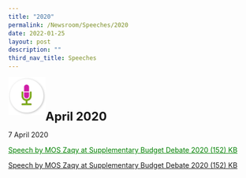 ```yaml
---
title: "2020"
permalink: /Newsroom/Speeches/2020
date: 2022-01-25
layout: post
description: ""
third_nav_title: Speeches
---
```


<img class="MicIcon" src="/images/icons/ico_speeches.png" align="left"><br><br><br>

<font size="+2"><b>April 2020</b></font><br>

7 April 2020

<a class="hyperlink" href="https://cms.isomer.gov.sg/files/pdf-speeches/2020/april/Speech%20by%20MOS%20Zaqy%20at%20Supplementary%20Budget%20Debate%202020.pdf">Speech by MOS Zaqy at Supplementary Budget Debate 2020 (152) KB</a>

[Speech by MOS Zaqy at Supplementary Budget Debate 2020 (152) KB](/files/pdf-speeches/Speech%20by%20MOS%20Zaqy%20at%20Supplementary%20Budget%20Debate%202020.pdf)

<style>
img.MicIcon {
  height: 15%;
  width: 15%;
}
	
a.hyperlink {
	color:green
	}
	
</style>